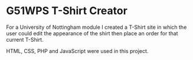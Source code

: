 # G51WPS T-Shirt Creator #
For a University of Nottingham module I created a T-Shirt site in which the user could edit the appearance of the shirt then place an order for that current T-Shirt.  

HTML, CSS, PHP and JavaScript were used in this project.
